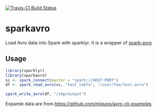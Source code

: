 [![Travis-CI Build Status](https://travis-ci.org/chezou/sparkavro.svg?branch=master)](https://travis-ci.org/chezou/sparkavro)

# sparkavro

Load Avro data into Spark with sparklyr. It is a wrapper of [spark-avro](https://github.com/databricks/spark-avro)

## Usage

```r
library(sparklyr)
library(sparkavro)
sc <- spark_connect(master = "spark://HOST:PORT")
df <- spark_read_avro(sc, "test_table", "/user/foo/test.avro")

spark_write_avro(df, "/tmp/output")
```

Expamle data are from https://github.com/miguno/avro-cli-examples
